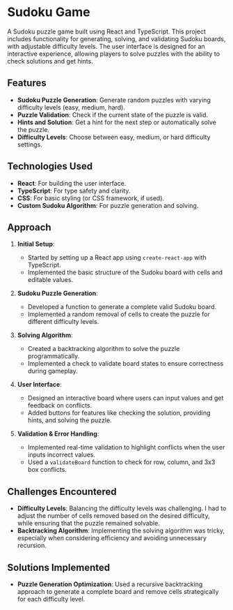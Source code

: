 # Sudoku Game

A Sudoku puzzle game built using React and TypeScript. This project includes functionality for generating, solving, and validating Sudoku boards, with adjustable difficulty levels. The user interface is designed for an interactive experience, allowing players to solve puzzles with the ability to check solutions and get hints.

## Features

- **Sudoku Puzzle Generation**: Generate random puzzles with varying difficulty levels (easy, medium, hard).
- **Puzzle Validation**: Check if the current state of the puzzle is valid.
- **Hints and Solution**: Get a hint for the next step or automatically solve the puzzle.
- **Difficulty Levels**: Choose between easy, medium, or hard difficulty settings.
  
## Technologies Used

- **React**: For building the user interface.
- **TypeScript**: For type safety and clarity.
- **CSS**: For basic styling (or CSS framework, if used).
- **Custom Sudoku Algorithm**: For puzzle generation and solving.

## Approach

1. **Initial Setup**:
   - Started by setting up a React app using `create-react-app` with TypeScript.
   - Implemented the basic structure of the Sudoku board with cells and editable values.
  
2. **Sudoku Puzzle Generation**:
   - Developed a function to generate a complete valid Sudoku board.
   - Implemented a random removal of cells to create the puzzle for different difficulty levels.
  
3. **Solving Algorithm**:
   - Created a backtracking algorithm to solve the puzzle programmatically.
   - Implemented a check to validate board states to ensure correctness during gameplay.

4. **User Interface**:
   - Designed an interactive board where users can input values and get feedback on conflicts.
   - Added buttons for features like checking the solution, providing hints, and solving the puzzle.

5. **Validation & Error Handling**:
   - Implemented real-time validation to highlight conflicts when the user inputs incorrect values.
   - Used a `validateBoard` function to check for row, column, and 3x3 box conflicts.

## Challenges Encountered

- **Difficulty Levels**: Balancing the difficulty levels was challenging. I had to adjust the number of cells removed based on the desired difficulty, while ensuring that the puzzle remained solvable.
- **Backtracking Algorithm**: Implementing the solving algorithm was tricky, especially when considering efficiency and avoiding unnecessary recursion.


## Solutions Implemented

- **Puzzle Generation Optimization**: Used a recursive backtracking approach to generate a complete board and remove cells strategically for each difficulty level.



